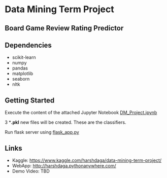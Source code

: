 # Data Mining Term Project



## Board Game Review Rating Predictor



## Dependencies

- scikit-learn
- numpy
- pandas
- matplotlib
- seaborn
- nltk



## Getting Started

Execute the content of the attached Jupyter Notebook [DM_Project.ipynb](DM_Project.ipynb)

3 ***.pkl** new files will be created. These are the classifiers.

Run flask server using [flask_app.py](flask_app.py)



## Links

- Kaggle: https://www.kaggle.com/harshdaga/data-mining-term-project/
- WebApp: http://harshdaga.pythonanywhere.com/
- Demo Video: TBD
